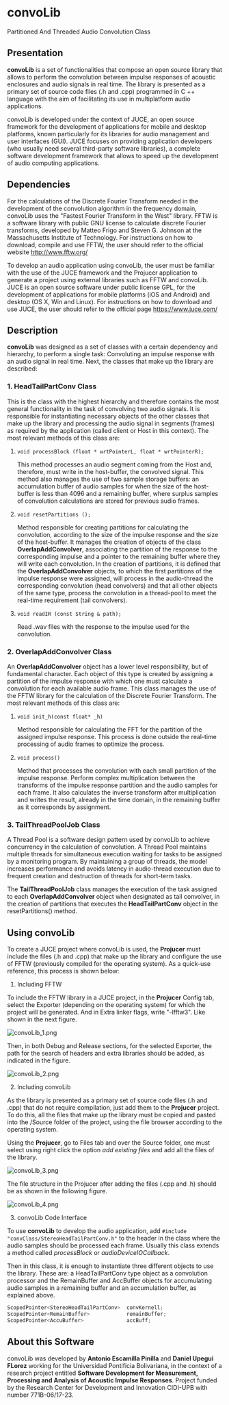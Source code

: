 # convoLib
Partitioned And Threaded Audio Convolution Class

## Presentation
**convoLib** is a set of functionalities that compose an open source library that allows to perform the convolution between impulse responses of acoustic enclosures and audio signals in real time. The library is presented as a primary set of source code files (.h and .cpp) programmed in C ++ language with the aim of facilitating its use in multiplatform audio applications.

convoLib is developed under the context of JUCE, an open source framework for the development of applications for mobile and desktop platforms, known particularly for its libraries for audio management and user interfaces (GUI). JUCE focuses on providing application developers (who usually need several third-party software libraries), a complete software development framework that allows to speed up the development of audio computing applications.

## Dependencies
For the calculations of the Discrete Fourier Transform needed in the development of the convolution algorithm in the frequency domain, convoLib uses the "Fastest Fourier Transform in the West" library. FFTW is a software library with public GNU license to calculate discrete Fourier transforms, developed by Matteo Frigo and Steven G. Johnson at the Massachusetts Institute of Technology. For instructions on how to download, compile and use FFTW, the user should refer to the official website http://www.fftw.org/

To develop an audio application using convoLib, the user must be familiar with the use of the JUCE framework and the Projucer application to generate a project using external libraries such as FFTW and convoLib. JUCE is an open source software under public license GPL, for the development of applications for mobile platforms (iOS and Android) and desktop (OS X, Win and Linux). For instructions on how to download and use JUCE, the user should refer to the official page https://www.juce.com/

## Description
**convoLib** was designed as a set of classes with a certain dependency and hierarchy, to perform a single task: Convoluting an impulse response with an audio signal in real time. Next, the classes that make up the library are described:

### 1. HeadTailPartConv Class 

This is the class with the highest hierarchy and therefore contains the most general functionality in the task of convolving two audio signals. It is responsible for instantiating necessary objects of the other classes that make up the library and processing the audio signal in segments (frames) as required by the application (called client or Host in this context). The most relevant methods of this class are:

1. `void processBlock (float * wrtPointerL, float * wrtPointerR);`

   This method processes an audio segment coming from the Host and, therefore, must write in the host-buffer, the convolved    signal. This method also manages the use of two sample storage buffers: an accumulation buffer of audio samples for when    the size of the host-buffer is less than 4096 and a remaining buffer, where surplus samples of convolution calculations      are stored for previous audio frames.

2. `void resetPartitions ();`

   Method responsible for creating partitions for calculating the convolution, according to the size of the impulse response and the size of the host-buffer. It manages the creation of objects of the class **OverlapAddConvolver**, associating the partition of the response to the corresponding impulse and a pointer to the remaining buffer where they will write each convolution. In the creation of partitions, it is defined that the **OverlapAddConvolver** objects, to which the first partitions of the impulse response were assigned, will process in the audio-thread the corresponding convolution (head convolvers) and that all other objects of the same type, process the convolution in a thread-pool to meet the real-time requirement (tail convolvers).

3. `void readIR (const String & path);`

   Read .wav files with the response to the impulse used for the convolution.
   
### 2. OverlapAddConvolver Class

An **OverlapAddConvolver** object has a lower level responsibility, but of fundamental character. Each object of this type is created by assigning a partition of the impulse response with which one must calculate a convolution for each available audio frame. This class manages the use of the FFTW library for the calculation of the Discrete Fourier Transform. The most relevant methods of this class are:

1. `void init_h(const float* _h)`

   Method responsible for calculating the FFT for the partition of the assigned impulse response. This process is done outside the real-time processing of audio frames to optimize the process.
   
2. `void process()`

   Method that processes the convolution with each small partition of the impulse response. Perform complex multiplication between the transforms of the impulse response partition and the audio samples for each frame. It also calculates the inverse transform after multiplication and writes the result, already in the time domain, in the remaining buffer as it corresponds by assignment.
   
### 3. TailThreadPoolJob Class

A Thread Pool is a software design pattern used by convoLib to achieve concurrency in the calculation of convolution. A Thread Pool maintains multiple threads for simultaneous execution waiting for tasks to be assigned by a monitoring program. By maintaining a group of threads, the model increases performance and avoids latency in audio-thread execution due to frequent creation and destruction of threads for short-term tasks.

The **TailThreadPoolJob** class manages the execution of the task assigned to each **OverlapAddConvolver** object when designated as tail convolver, in the creation of partitions that executes the **HeadTailPartConv** object in the resetPartitions() method.

## Using convoLib
To create a JUCE project where convoLib is used, the **Projucer** must include the files (.h and .cpp) that make up the library and configure the use of FFTW (previously compiled for the operating system). As a quick-use reference, this process is shown below:

1. Including FFTW

To include the FFTW library in a JUCE project, in the **Projucer** Config tab, select the Exporter (depending on the operating system) for which the project will be generated. And in Extra linker flags, write "-lfftw3". Like shown in the next figure.

![convoLib_1.png](https://github.com/AntonioEscamilla/images-in-readMe/blob/master/convoLib/convoLib_1.png)

Then, in both Debug and Release sections, for the selected Exporter, the path for the search of headers and extra libraries should be added, as indicated in the figure.

![convoLib_2.png](https://github.com/AntonioEscamilla/images-in-readMe/blob/master/convoLib/convoLib_2.png)

2. Including convoLib

As the library is presented as a primary set of source code files (.h and .cpp) that do not require compilation, just add them to the **Projucer** project. To do this, all the files that make up the library must be copied and pasted into the /Source folder of the project, using the file browser according to the operating system.

Using the **Projucer**, go to Files tab and over the Source folder, one must select using right click the option *add existing files* and add all the files of the library.

![convoLib_3.png](https://github.com/AntonioEscamilla/images-in-readMe/blob/master/convoLib/convoLib_3.png)

The file structure in the Projucer after adding the files (.cpp and .h) should be as shown in the following figure.

![convoLib_4.png](https://github.com/AntonioEscamilla/images-in-readMe/blob/master/convoLib/convoLib_4.png)

3. convoLib Code Interface

To use **convoLib** to develop the audio application, add `#include "convClass/StereoHeadTailPartConv.h"` to the header in the class where the audio samples should be processed each frame. Usually this class extends a method called *processBlock* or *audioDeviceIOCallback*.

Then in this class, it is enough to instantiate three different objects to use the library. These are: a HeadTailPartConv type object as a convolution processor and the RemainBuffer and AccBuffer objects for accumulating audio samples in a remaining buffer and an accumulation buffer, as explained above.

```c++
ScopedPointer<StereoHeadTailPartConv>  convKernell;
ScopedPointer<RemainBuffer>            remainBuffer;
ScopedPointer<AccuBuffer>              accBuff; 
```

## About this Software
convoLib was developed by **Antonio Escamilla Pinilla** and **Daniel Upegui FLorez** working for the Universidad Pontificia Bolivariana, in the context of a research project entitled **Software Development for Measurement, Processing and Analysis of Acoustic Impulse Responses**. Project funded by the Research Center for Development and Innovation CIDI-UPB with number 771B-06/17-23.
